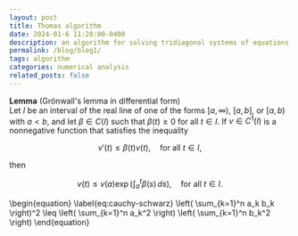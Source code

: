 ```yaml
---
layout: post
title: Thomas algorithm
date: 2024-01-6 11:28:00-0400
description: an algorithm for solving tridiagonal systems of equations
permalink: /blog/blog1/
tags: algorithm
categories: numerical analysis
related_posts: false
---
```

**Lemma** (Grönwall's lemma in differential form)  
Let $I$ be an interval of the real line of one of the forms $[a, \infty)$, $[a, b]$, or $[a, b)$ with $a < b$, and let $\beta \in C(I)$ such that $\beta(t) \geq 0$ for all $t \in I$. If $v \in C^1(I)$ is a nonnegative function that satisfies the inequality

$$
v'(t) \leq \beta(t) v(t), \quad \text{for all } t \in I,
$$

then

$$
v(t) \leq v(a) \exp\left( \int_a^t \beta(s) \, ds \right), \quad \text{for all } t \in I.
$$

\begin{equation}
\label{eq:cauchy-schwarz}
\left( \sum_{k=1}^n a_k b_k \right)^2 \leq \left( \sum_{k=1}^n a_k^2 \right) \left( \sum_{k=1}^n b_k^2 \right)
\end{equation}

